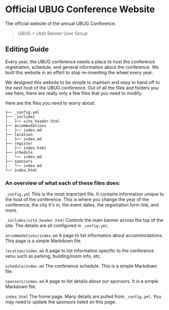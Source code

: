 Official UBUG Conference Website
================================

The official website of the annual UBUG Conference.

> UBUG = Utah Banner User Group


## Editing Guide

Every year, the UBUG conference needs a place to host the conference registration,
schedule, and general information about the conference. We built this website
in an effort to stop re-inventing the wheel every year.

We designed this website to be simple to maintain and easy to hand off to the
next host of the UBUG conference. Out of all the files and folders you see here,
there are really only a few files that you need to modify.

Here are the files you need to worry about:

```
├── _config.yml
├── _includes
|   ├── site_header.html
├── accommodations
|   ├── index.md
├── location
|   ├── index.md
├── register
|   ├── index.html
├── schedule
|   └── index.md
├── sponsors
|   └── index.md
└── index.html
```

### An overview of what each of these files does:

`_config.yml` This is the most important file. It contains information unique to
the host of the conference. This is where you change the year of the conference,
the city it's in, the event dates, the registration form link, and more.

`_includes/site_header.html` Controls the main banner across the top of the site.
The details are all configured in `_config.yml`.

`accommodations/index.md` A page to list information about accommodations.
This page is a simple Markdown file.

`location/index.md` A page to list information specific to the conference venu such
as parking, building/room info, etc.

`schedule/index.md` The conference schedule. This is a simple Markdown file.

`sponsors/index.md` A page to list details about our sponsors. It is a simple Markdown file.

`index.html` The home page. Many details are pulled from `_config.yml`. You may
need to update the sponsors listed on this page.

